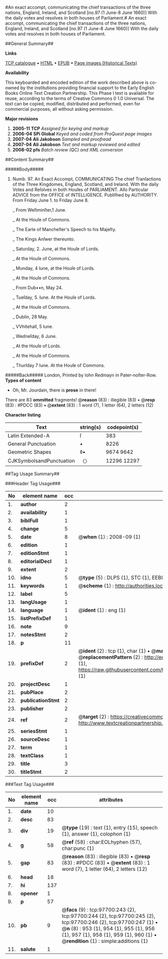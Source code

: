 #An exact accompt, communicating the chief transactions of the three nations, England, Ireland, and Scotland [no.97 (1 June-8 June 1660)] With the daily votes and resolves in both houses of Parliament.#
An exact accompt, communicating the chief transactions of the three nations, England, Ireland, and Scotland [no.97 (1 June-8 June 1660)] With the daily votes and resolves in both houses of Parliament.

##General Summary##

**Links**

[TCP catalogue](http://www.ota.ox.ac.uk/tcp/)  • 
[HTML](http://tei.it.ox.ac.uk/tcp/Texts-HTML/free/A71/A71357.html)  • 
[EPUB](http://tei.it.ox.ac.uk/tcp/Texts-EPUB/free/A71/A71357.epub) • 
[Page images (Historical Texts)](https://data.historicaltexts.jisc.ac.uk/view?pubId=eebo-53404043e&pageId=eebo-53404043e-97700-1)

**Availability**

This keyboarded and encoded edition of the
	       work described above is co-owned by the institutions
	       providing financial support to the Early English Books
	       Online Text Creation Partnership. This Phase I text is
	       available for reuse, according to the terms of Creative
	       Commons 0 1.0 Universal. The text can be copied,
	       modified, distributed and performed, even for
	       commercial purposes, all without asking permission.

**Major revisions**

1. __2005-11__ __TCP__ *Assigned for keying and markup*
1. __2006-04__ __SPi Global__ *Keyed and coded from ProQuest page images*
1. __2007-04__ __Ali Jakobson__ *Sampled and proofread*
1. __2007-04__ __Ali Jakobson__ *Text and markup reviewed and edited*
1. __2008-02__ __pfs__ *Batch review (QC) and XML conversion*

##Content Summary##

#####Body#####

1. Numb. 97. An Exact Accompt, COMMUNICATING The chief Tranſactions of the Three Kingdomes, England, Scotland, and Ireland. With the daily Votes and Reſolves in both Houſes of PARLIAMENT. Alſo Particular ADVICE from the OFFICE of INTELLIGENCE. Publiſhed by AUTHORITY. From Friday June 1. to Friday June 8.

    _ From Weſtminſter,1 June.

    _ At the Houſe of Commons.

    _ The Earle of Mancheſter's Speech to his Majeſty.

    _ The Kings Anſwer thereunto.

    _ Saturday, 2. June, at the Houſe of Lords.

    _ At the Houſe of Commons.

    _ Munday, 4 Iune, at the Houſe of Lords.

    _ At the Houſe of Commons.

    _ From Dub••n, May 24.

    _ Tueſday, 5. Iune. At the Houſe of Lords.

    _ At the Houſe of Commons.

    _ Dublin, 28 May.

    _ VVhitehall, 5 Iune.

    _ Wedneſday, 6 June.

    _ At the Houſe of Lords.

    _ At the Houſe of Commons.

    _ Thurſday 7 Iune. At the Houſe of Commons.

#####Back#####
London, Printed by Iohn Redmayn in Pater-noſter-Row.
**Types of content**

  * Oh, Mr. Jourdain, there is **prose** in there!

There are 83 **ommitted** fragments! 
 @__reason__ (83) : illegible (83)  •  @__resp__ (83) : #PDCC (83)  •  @__extent__ (83) : 1 word (7), 1 letter (64), 2 letters (12)

**Character listing**


|Text|string(s)|codepoint(s)|
|---|---|---|
|Latin Extended-A|ſ|383|
|General Punctuation|•|8226|
|Geometric Shapes|◊▪|9674 9642|
|CJKSymbolsandPunctuation|〈〉|12296 12297|

##Tag Usage Summary##

###Header Tag Usage###

|No|element name|occ|attributes|
|---|---|---|---|
|1.|__author__|2||
|2.|__availability__|1||
|3.|__biblFull__|1||
|4.|__change__|5||
|5.|__date__|8| @__when__ (1) : 2008-09 (1)|
|6.|__edition__|1||
|7.|__editionStmt__|1||
|8.|__editorialDecl__|1||
|9.|__extent__|2||
|10.|__idno__|5| @__type__ (5) : DLPS (1), STC (1), EEBO-CITATION (1), OCLC (1), VID (1)|
|11.|__keywords__|1| @__scheme__ (1) : http://authorities.loc.gov/ (1)|
|12.|__label__|5||
|13.|__langUsage__|1||
|14.|__language__|1| @__ident__ (1) : eng (1)|
|15.|__listPrefixDef__|1||
|16.|__note__|9||
|17.|__notesStmt__|2||
|18.|__p__|11||
|19.|__prefixDef__|2| @__ident__ (2) : tcp (1), char (1)  •  @__matchPattern__ (2) : ([0-9\-]+):([0-9IVX]+) (1), (.+) (1)  •  @__replacementPattern__ (2) : http://eebo.chadwyck.com/downloadtiff?vid=$1&page=$2 (1), https://raw.githubusercontent.com/textcreationpartnership/Texts/master/tcpchars.xml#$1 (1)|
|20.|__projectDesc__|1||
|21.|__pubPlace__|2||
|22.|__publicationStmt__|2||
|23.|__publisher__|2||
|24.|__ref__|2| @__target__ (2) : https://creativecommons.org/publicdomain/zero/1.0/ (1), http://www.textcreationpartnership.org/docs/. (1)|
|25.|__seriesStmt__|1||
|26.|__sourceDesc__|1||
|27.|__term__|1||
|28.|__textClass__|1||
|29.|__title__|3||
|30.|__titleStmt__|2||


###Text Tag Usage###

|No|element name|occ|attributes|
|---|---|---|---|
|1.|__date__|10||
|2.|__desc__|83||
|3.|__div__|19| @__type__ (19) : text (1), entry (15), speech (1), answer (1), colophon (1)|
|4.|__g__|58| @__ref__ (58) : char:EOLhyphen (57), char:punc (1)|
|5.|__gap__|83| @__reason__ (83) : illegible (83)  •  @__resp__ (83) : #PDCC (83)  •  @__extent__ (83) : 1 word (7), 1 letter (64), 2 letters (12)|
|6.|__head__|18||
|7.|__hi__|137||
|8.|__opener__|1||
|9.|__p__|57||
|10.|__pb__|9| @__facs__ (9) : tcp:97700:243 (2), tcp:97700:244 (2), tcp:97700:245 (2), tcp:97700:246 (2), tcp:97700:247 (1)  •  @__n__ (8) : 953 (1), 954 (1), 955 (1), 956 (1), 957 (1), 958 (1), 959 (1), 960 (1)  •  @__rendition__ (1) : simple:additions (1)|
|11.|__salute__|1||
